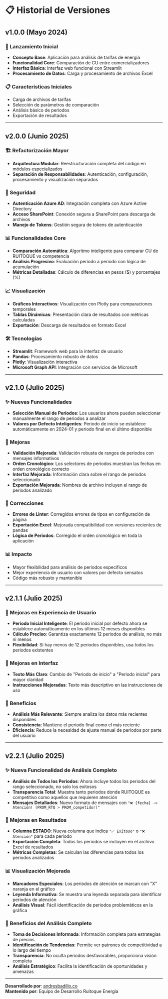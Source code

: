 # 📋 Historial de Versiones

## v1.0.0 (Mayo 2024)

### 🎯 Lanzamiento Inicial
- **Concepto Base**: Aplicación para análisis de tarifas de energía
- **Funcionalidad Core**: Comparación de CU entre comercializadores
- **Interfaz Básica**: Interfaz web funcional con Streamlit
- **Procesamiento de Datos**: Carga y procesamiento de archivos Excel

### 📋 Características Iniciales
- Carga de archivos de tarifas
- Selección de parámetros de comparación
- Análisis básico de periodos
- Exportación de resultados

---

## v2.0.0 (Junio 2025)

### 🏗️ Refactorización Mayor
- **Arquitectura Modular**: Reestructuración completa del código en módulos especializados
- **Separación de Responsabilidades**: Autenticación, configuración, procesamiento y visualización separados

### 🔐 Seguridad
- **Autenticación Azure AD**: Integración completa con Azure Active Directory
- **Acceso SharePoint**: Conexión segura a SharePoint para descarga de archivos
- **Manejo de Tokens**: Gestión segura de tokens de autenticación

### 📊 Funcionalidades Core
- **Comparación Automática**: Algoritmo inteligente para comparar CU de RUITOQUE vs competencia
- **Análisis Progresivo**: Evaluación periodo a periodo con lógica de acumulación
- **Métricas Detalladas**: Cálculo de diferencias en pesos ($) y porcentajes (%)

### 📈 Visualización
- **Gráficos Interactivos**: Visualización con Plotly para comparaciones temporales
- **Tablas Dinámicas**: Presentación clara de resultados con métricas calculadas
- **Exportación**: Descarga de resultados en formato Excel

### 🛠️ Tecnologías
- **Streamlit**: Framework web para la interfaz de usuario
- **Pandas**: Procesamiento robusto de datos
- **Plotly**: Visualización interactiva
- **Microsoft Graph API**: Integración con servicios de Microsoft

---

## v2.1.0 (Julio 2025)

### ✨ Nuevas Funcionalidades
- **Selección Manual de Periodos**: Los usuarios ahora pueden seleccionar manualmente el rango de periodos a analizar
- **Valores por Defecto Inteligentes**: Periodo de inicio se establece automáticamente en 2024-01 y periodo final en el último disponible

### 🔧 Mejoras
- **Validación Mejorada**: Validación robusta de rangos de periodos con mensajes informativos
- **Orden Cronológico**: Los selectores de periodos muestran las fechas en orden cronológico correcto
- **Interfaz Mejorada**: Información clara sobre el rango de periodos seleccionado
- **Exportación Mejorada**: Nombres de archivo incluyen el rango de periodos analizado

### 🐛 Correcciones
- **Errores de Linter**: Corregidos errores de tipos en configuración de página
- **Exportación Excel**: Mejorada compatibilidad con versiones recientes de pandas
- **Lógica de Periodos**: Corregido el orden cronológico en toda la aplicación

### 📊 Impacto
- Mayor flexibilidad para análisis de periodos específicos
- Mejor experiencia de usuario con valores por defecto sensatos
- Código más robusto y mantenible

---

## v2.1.1 (Julio 2025)

### 🔧 Mejoras en Experiencia de Usuario
- **Periodo Inicial Inteligente**: El periodo inicial por defecto ahora se establece automáticamente en los últimos 12 meses disponibles
- **Cálculo Preciso**: Garantiza exactamente 12 periodos de análisis, no más ni menos
- **Flexibilidad**: Si hay menos de 12 periodos disponibles, usa todos los periodos existentes

### 📝 Mejoras en Interfaz
- **Texto Más Claro**: Cambio de "Periodo de inicio" a "Periodo inicial" para mayor claridad
- **Instrucciones Mejoradas**: Texto más descriptivo en las instrucciones de uso

### 🎯 Beneficios
- **Análisis Más Relevante**: Siempre analiza los datos más recientes disponibles
- **Consistencia**: Mantiene el periodo final como el más reciente
- **Eficiencia**: Reduce la necesidad de ajuste manual de periodos por parte del usuario

---

## v2.2.1 (Julio 2025)

### ✨ Nueva Funcionalidad de Análisis Completo
- **Análisis de Todos los Periodos**: Ahora incluye todos los periodos del rango seleccionado, no solo los exitosos
- **Transparencia Total**: Muestra tanto periodos donde RUITOQUE es competitivo como aquellos que requieren atención
- **Mensajes Detallados**: Nuevo formato de mensajes con `"❌ {fecha} -> Atención! (PROM_RTQ > PROM_competidor)"`

### 🔧 Mejoras en Resultados
- **Columna ESTADO**: Nueva columna que indica `"✅ Exitoso"` o `"❌ Atención"` para cada periodo
- **Exportación Completa**: Todos los periodos se incluyen en el archivo Excel de resultados
- **Métricas Completas**: Se calculan las diferencias para todos los periodos analizados

### 📊 Visualización Mejorada
- **Marcadores Especiales**: Los periodos de atención se marcan con "X" naranja en el gráfico
- **Leyenda Informativa**: Se muestra una leyenda separada para identificar periodos de atención
- **Análisis Visual**: Fácil identificación de periodos problemáticos en la gráfica

### 🎯 Beneficios del Análisis Completo
- **Toma de Decisiones Informada**: Información completa para estrategias de precios
- **Identificación de Tendencias**: Permite ver patrones de competitividad a lo largo del tiempo
- **Transparencia**: No oculta periodos desfavorables, proporciona visión completa
- **Análisis Estratégico**: Facilita la identificación de oportunidades y amenazas

---

**Desarrollado por**: [andresbadillo.co](https://www.andresbadillo.co/)  
**Mantenido por**: Equipo de Desarrollo Ruitoque Energía 